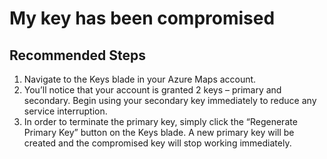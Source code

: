 <properties
	pageTitle="My key has been compromised"
	description="My key has been compromised"
	service="microsoft.maps"
	resource="accounts"
	authors="michael-falk"
    resourceTags=""
    selfHelpType="resource"
	supportTopicIds=""
	productPesIds=""
	displayOrder="5"
	cloudEnvironments="public"
 />

# My key has been compromised

## **Recommended Steps**

1. Navigate to the Keys blade in your Azure Maps account.
2. You’ll notice that your account is granted 2 keys – primary and secondary. Begin using your secondary key immediately to reduce any service interruption.
3. In order to terminate the primary key, simply click the “Regenerate Primary Key” button on the Keys blade. A new primary key will be created and the compromised key will stop working immediately. 
